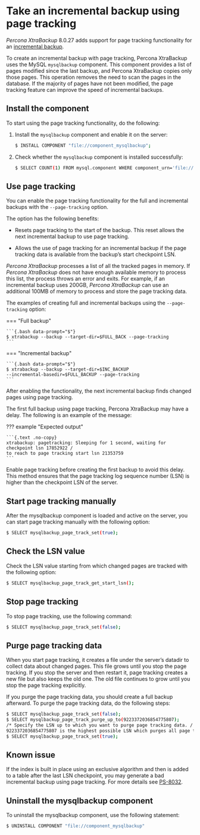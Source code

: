 # Take an incremental backup using page tracking

*Percona XtraBackup* 8.0.27 adds support for page tracking functionality for an [incremental backup](create-incremental-backup.md).

To create an incremental backup with page tracking, Percona XtraBackup uses
the MySQL `mysqlbackup` component. This component provides a list of pages
modified since the last backup, and Percona XtraBackup copies only those
pages. This operation removes the need to scan the pages in the
database. If the majority of pages have not been modified, the page
tracking feature can improve the speed of incremental backups.

## Install the component

To start using the page tracking functionality, do the following:

1. Install the `mysqlbackup` component and enable it on the server:

    ```{.bash data-prompt="$"}
    $ INSTALL COMPONENT "file://component_mysqlbackup";
    ```

2. Check whether the `mysqlbackup` component is installed successfully:

    ```{.bash data-prompt="$"}
    $ SELECT COUNT(1) FROM mysql.component WHERE component_urn='file://component_mysqlbackup';
    ```

## Use page tracking

You can enable the page tracking functionality for the full and incremental
backups with the `--page-tracking` option.

The option has the following benefits:

* Resets page tracking to the start of the backup. This reset allows the next incremental backup to use page tracking.

* Allows the use of page tracking for an incremental backup if the page tracking data is available from the backup’s start checkpoint LSN.

*Percona XtraBackup* processes a list of all the tracked pages in memory. If *Percona XtraBackup* does not have enough available memory to process this list, the process throws an error and exits. For example, if an incremental backup uses 200GB, *Percona XtraBackup* can use an additional 100MB of memory to process and store the page tracking data. 

The examples of creating full and incremental backups using the `--page-tracking` option:

=== "Full backup"

    ```{.bash data-prompt="$"}
    $ xtrabackup --backup --target-dir=$FULL_BACK --page-tracking
    ```

=== "Incremental backup"

    ```{.bash data-prompt="$"}
    $ xtrabackup --backup --target-dir=$INC_BACKUP  
    --incremental-basedir=$FULL_BACKUP --page-tracking
    ```

After enabling the functionality, the next incremental backup finds changed
pages using page tracking.

The first full backup using page tracking, Percona XtraBackup may have a delay. The following is an example of the message:

??? example "Expected output"

    ```{.text .no-copy}
    xtrabackup: pagetracking: Sleeping for 1 second, waiting for checkpoint lsn 17852922 /
    to reach to page tracking start lsn 21353759
    ```

Enable page tracking before creating the first backup to avoid this delay. This method ensures that the page tracking log sequence number (LSN) is higher than the checkpoint LSN of the server.

## Start page tracking manually

After the mysqlbackup component is loaded and active on the server, you can
start page tracking manually with the following option:

```{.bash data-prompt="$"}
$ SELECT mysqlbackup_page_track_set(true);
```

## Check the LSN value

Check the LSN value starting from which changed pages are tracked with the
following option:

```{.bash data-prompt="$"}
$ SELECT mysqlbackup_page_track_get_start_lsn();
```

## Stop page tracking

To stop page tracking, use the following command:

```{.bash data-prompt="$"}
$ SELECT mysqlbackup_page_track_set(false);
```

## Purge page tracking data

When you start page tracking, it creates a file under the server’s datadir
to collect data about changed pages. This file grows until you stop the
page tracking. If you stop the server and then restart it, page tracking
creates a new file but also keeps the old one. The old file continues to
grow until you stop the page tracking explicitly.

If you purge the page tracking data, you should create a full backup
afterward. To purge the page tracking data, do the following steps:

```{.bash data-prompt="$"}
$ SELECT mysqlbackup_page_track_set(false);
$ SELECT mysqlbackup_page_track_purge_up_to(9223372036854775807);
/* Specify the LSN up to which you want to purge page tracking data. /
9223372036854775807 is the highest possible LSN which purges all page tracking files.*/
$ SELECT mysqlbackup_page_track_set(true);
```

## Known issue

If the index is built in place using an exclusive algorithm and then is
added to a table after the last LSN checkpoint, you may generate a bad
incremental backup using page tracking. For more details
see [PS-8032](https://jira.percona.com/browse/PS-8032).

## Uninstall the mysqlbackup component

To uninstall the mysqlbackup component, use the following statement:

```{.bash data-prompt="$"}
$ UNINSTALL COMPONENT "file://component_mysqlbackup"
```
